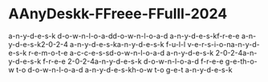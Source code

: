 # AAnyDeskk-FFreee-FFulll-2024
‏a-n-y-d-e-s-k d-o-w-n-l-o-a-dd-o-w-n-l-o-a-d a-n-y-d-e-s-kf-r-e-e a-n-y-d-e-s-k2-0-2-4 a-n-y-d-e-s-ka-n-y-d-e-s-k f-u-l-l v-e-r-s-i-o-na-n-y-d-e-s-k r-e-m-o-t-e a-c-c-e-s-sd-o-w-n-l-o-a-d a-n-y-d-e-s-k 2-0-2-4a-n-y-d-e-s-k f-r-e-e 2-0-2-4a-n-y-d-e-s-k d-o-w-n-l-o-a-d f-r-e-e g-e-th-o-w t-o d-o-w-n-l-o-a-d a-n-y-d-e-s-kh-o-w t-o g-e-t a-n-y-d-e-s-k
